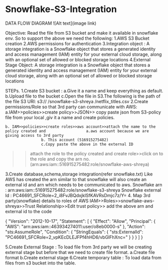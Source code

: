 # Snowflake-S3-Integration
DATA FLOW DIAGRAM
![Alt text](image link)
 

Objective: Read the file from S3 bucket and make it available in snowflake env.
So to support the above we need the following:
1.AWS S3 Bucket creation
2.AWS permissions for authentication
3.Integration object : A storage integration is a Snowflake object that stores a generated identity and access management (IAM) entity for your external cloud storage, along with an optional set of allowed or blocked storage locations
4.External Stage Object: A storage integration is a Snowflake object that stores a generated identity and access management (IAM) entity for your external cloud storage, along with an optional set of allowed or blocked storage locations

STEPs.
1.Create S3 bucket : 
a.Give it a name and keep everything as default.
b.Upload file to the bucket
c.Open the file in S3.The following is the path of the file
S3 URI:      s3:// /snowflake-s3-shreya /netflix_titles.csv	
2.Create permissions/Role so that 3rd party can communicate with AWS:
a.IAM>>policies>>create policy>>JSON>> copy paste json from S3-policy file from your local ,giv it a name and create policies.

	b. IAM>>policies>>create roles>>aws account>>attach the name to the policy created and					a.aws account because we are giving access to 3rd party
					b. This account (516915275482)	
					c.Copy paste the above in the external ID
>>attach the role to the policy created and create role>>click on to the role and copy the arn no. (arn:aws:iam::516915275482:role/snowflake-aws-shreya)

3.Create database,schema,storage integration(refer snowflake.txt)
	Like  AWS has created the arn similar to that snowflake will also create an external id and arn which needs to be communicated to aws.
	Snowflake arn : arn:aws:iam::516915275482:role/snowflake-s3-shreya
	Snowflake external Id : PC46691_SFCRole=2_i8FvJBQdxjklSfKAVRsDmjc7z/Y=
4. Map 3rd party(snowflake) details to roles of AWS
IAM>>Roles>>snowflake-aws-shreya>>Trust Relationship>>Edit trust policy>> add the above arn and external id to the code










{
	"Version": "2012-10-17",
	"Statement": [
		{
			"Effect": "Allow",
			"Principal": {
				"AWS": "arn:aws:iam::463934274011:user/o8eb0000-s"
			},
			"Action": "sts:AssumeRole",
			"Condition": {
				"StringEquals": {
					"sts:ExternalId": "PC46691_SFCRole=2_vpKEcDLEJFPf4hHD6/vbGlFhXnc="
				}
			}
		}
	]
}

						

5.Create External Stage : To load file from 3rd party we will be creating external stage but before that we need to create file format.
	a.Create file format
	b.Create external stage
6.Create temporary table : To load data from files from s3 bucket into the table.


